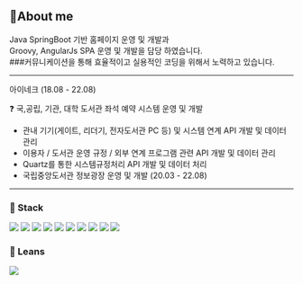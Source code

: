 ## 💬About me

Java SpringBoot 기반 홈페이지 운영 및 개발과<br>
Groovy, AngularJs SPA  운영 및 개발을 담당 하였습니다.<br>
###커뮤니케이션을 통해 효율적이고 실용적인 코딩을 위해서 노력하고 있습니다.<br>
 
<hr>

아이네크 (18.08 - 22.08)

:question: 국,공립, 기관, 대학 도서관 좌석 예약 시스템 운영 및 개발

- 관내 기기(게이트, 리더기, 전자도서관 PC 등) 및 시스템 연계 API 개발 및 데이터 관리
- 이용자 / 도서관 운영 규정 / 외부 연계 프로그램 관련 API 개발 및 데이터 관리
- Quartz를 통한 시스템규정처리 API 개발 및 데이터 처리
- 국립중앙도서관 정보광장 운영 및 개발 (20.03 - 22.08)

<hr>

### :star2: Stack

<img src="https://img.shields.io/badge/Grails-F15B2A?style=for-the-badge"> <img src="https://img.shields.io/badge/Groovy-4298B8?style=for-the-badge&logo=ApacheGroovy&logoColor=white">
<img src="https://img.shields.io/badge/Java-0085CA?style=for-the-badge">
<img src="https://img.shields.io/badge/Spring Boot-6DB33F?style=for-the-badge&logo=Spring Boot&logoColor=white">
<img src="https://img.shields.io/badge/AngularJS-E23237?style=for-the-badge&logo=AngularJS&logoColor=white">
<img src="https://img.shields.io/badge/JavaScript-F7DF1E?style=for-the-badge&logo=JavaScript&logoColor=white">
<img src="https://img.shields.io/badge/MySQL-4479A1?style=for-the-badge&logo=MySQL&logoColor=white">
<img src="https://img.shields.io/badge/MsSQL-CC2927?style=for-the-badge&logo=Microsoft SQL Server&logoColor=white">
<img src="https://img.shields.io/badge/Oracle-F80000?style=for-the-badge&logo=Oracle&logoColor=white">
<img src="https://img.shields.io/badge/Jenkins-D24939?style=for-the-badge&logo=Jenkins&logoColor=white">

### :notebook: Leans

<img src="https://img.shields.io/badge/Python-3776AB?style=for-the-badge&logo=Python&logoColor=white">
<!--
**Kiiiiiiiiiiiiiiiiiii/Kiiiiiiiiiiiiiiiiiii** is a ✨ *special* ✨ repository because its `README.md` (this file) appears on your GitHub profile.

Here are some ideas to get you started:

- 🔭 I’m currently working on ...
- 🌱 I’m currently learning ...
- 👯 I’m looking to collaborate on ...
- 🤔 I’m looking for help with ...
- 💬 Ask me about ...
- 📫 How to reach me: ...
- 😄 Pronouns: ...
- ⚡ Fun fact: ...
-->
